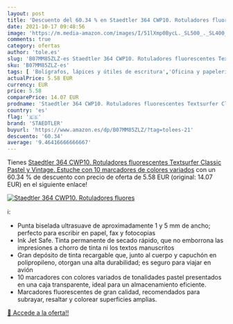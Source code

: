 ```yaml
---
layout: post
title: 'Descuento del 60.34 % en Staedtler 364 CWP10. Rotuladores fluores'
date: 2021-10-17 09:48:56
image: 'https://m.media-amazon.com/images/I/51lXmp0BycL._SL500_._SL400_.jpg'
comments: true
category: ofertas
author: 'tole.es'
slug: 'B07MM85ZLZ-es Staedtler 364 CWP10. Rotuladores fluorescentes Textsurfer...'
sku: 'B07MM85ZLZ-es'
tags: [ 'Bolígrafos, lápices y útiles de escritura','Oficina y papelería','Rotuladores y subrayadores','Subrayadores','rotuladores','staedtler', ]
actualPrice: 5.58 EUR
currency: EUR
price: 5.58
comparePrice: 14.07 EUR
prodname: 'Staedtler 364 CWP10. Rotuladores fluorescentes Textsurfer Classic Pastel y Vintage. Estuche con 10 marcadores de colores variados'
country: 'es'
flag: '🇪🇸'
brand: 'STAEDTLER'
buyurl: 'https://www.amazon.es/dp/B07MM85ZLZ/?tag=tolees-21'
descuento: '60.34'
average: '9.46416666666667'
---
```


Tienes [Staedtler 364 CWP10. Rotuladores fluorescentes Textsurfer Classic Pastel y Vintage. Estuche con 10 marcadores de colores variados](https://www.amazon.es/dp/B07MM85ZLZ/?tag=tolees-21) con un 60.34 % de descuento con precio de oferta de 5.58 EUR (original: 14.07 EUR) en el siguiente enlace!

[![Staedtler 364 CWP10. Rotuladores fluores](https://m.media-amazon.com/images/I/51lXmp0BycL._SL500_._SL400_.jpg)](https://www.amazon.es/dp/B07MM85ZLZ/?tag=tolees-21)

ℹ️:

- Punta biselada ultrasuave de aproximadamente 1 y 5 mm de ancho; perfecto para escribir en papel, fax y fotocopias
- Ink Jet Safe. Tinta permanente de secado rápido, que no emborrona las impresiones a chorro de tinta ni los textos manuscritos
- Gran depósito de tinta recargable que, junto al cuerpo y capuchón en polipropileno, otorgan una alta durabilidad; es seguro para viajar en avión
- 10 marcadores con colores variados de tonalidades pastel presentados en una caja transparente, ideal para un almacenamiento eficiente.
- Marcadores fluorescentes de gran calidad, recomendados para subrayar, resaltar y colorear superficies amplias.

[🛒 Accede a la oferta!!](https://www.amazon.es/dp/B07MM85ZLZ/?tag=tolees-21)
